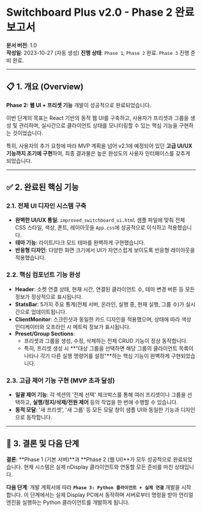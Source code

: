 # Switchboard Plus v2.0 - Phase 2 완료 보고서

**문서 버전**: 1.0  
**작성일**: 2023-10-27 (자동 생성)
**진행 상태**: `Phase 1`, `Phase 2` 완료. `Phase 3` 진행 준비 완료.

---

## 📋 1. 개요 (Overview)

**Phase 2: 웹 UI + 프리셋 기능** 개발이 성공적으로 완료되었습니다.

이번 단계의 목표는 React 기반의 동적 웹 UI를 구축하고, 사용자가 프리셋과 그룹을 생성 및 관리하며, 실시간으로 클라이언트 상태를 모니터링할 수 있는 핵심 기능을 구현하는 것이었습니다.

특히, 사용자의 추가 요청에 따라 MVP 계획을 넘어 v2.1에 예정되어 있던 **고급 UI/UX 기능까지 조기에 구현**하여, 최종 결과물은 높은 완성도의 사용자 인터페이스를 갖추게 되었습니다.

---

## ✅ 2. 완료된 핵심 기능

### 2.1. 전체 UI 디자인 시스템 구축
- **완벽한 UI/UX 통일**: `improved_switchboard_ui.html` 샘플 파일에 맞춰 전체 CSS 스타일, 색상, 폰트, 레이아웃을 `App.css`에 성공적으로 이식하고 적용했습니다.
- **테마 기능**: 라이트/다크 모드 테마를 완벽하게 구현했습니다.
- **반응형 디자인**: 다양한 화면 크기에서 UI가 자연스럽게 보이도록 반응형 레이아웃을 적용했습니다.

### 2.2. 핵심 컴포넌트 기능 완성
- **Header**: 소켓 연결 상태, 현재 시간, 연결된 클라이언트 수, 테마 변경 버튼 등 모든 정보가 정상적으로 표시됩니다.
- **StatsBar**: 5가지 주요 통계(전체 서버, 온라인, 실행 중, 현재 실행, 그룹 수)가 실시간으로 업데이트됩니다.
- **ClientMonitor**: 스크린샷과 동일한 카드 디자인을 적용했으며, 상태에 따라 색상 인디케이터와 오프라인 시 메트릭 정보가 표시됩니다.
- **Preset/Group Sections**:
    - 프리셋과 그룹을 생성, 수정, 삭제하는 전체 CRUD 기능이 정상 동작합니다.
    - 특히, 프리셋 생성 시 **"대상 그룹을 선택하면 해당 그룹의 클라이언트 목록이 나타나 각기 다른 실행 명령어를 설정"**하는 핵심 기능이 완벽하게 구현되었습니다.

### 2.3. 고급 제어 기능 구현 (MVP 초과 달성)
- **일괄 제어 기능**: 각 섹션의 '전체 선택' 체크박스를 통해 여러 프리셋이나 그룹을 선택하고, **실행/정지/삭제/전원 제어** 등의 작업을 한 번에 수행할 수 있습니다.
- **동적 모달**: '새 프리셋', '새 그룹' 등 모든 모달 창이 샘플 UI와 동일한 기능과 디자인으로 동작합니다.

---

## 🚀 3. 결론 및 다음 단계

**결론**: **Phase 1 (기본 서버)**과 **Phase 2 (웹 UI)**가 모두 성공적으로 완료되었습니다. 현재 시스템은 실제 nDisplay 클라이언트와 연동할 모든 준비를 마친 상태입니다.

**다음 단계**: 개발 계획서에 따라 **`Phase 3: Python 클라이언트 + 실제 연결`** 개발을 시작합니다. 이 단계에서는 실제 Display PC에서 동작하며 서버로부터 명령을 받아 언리얼 엔진을 실행하는 Python 클라이언트를 개발하게 됩니다. 